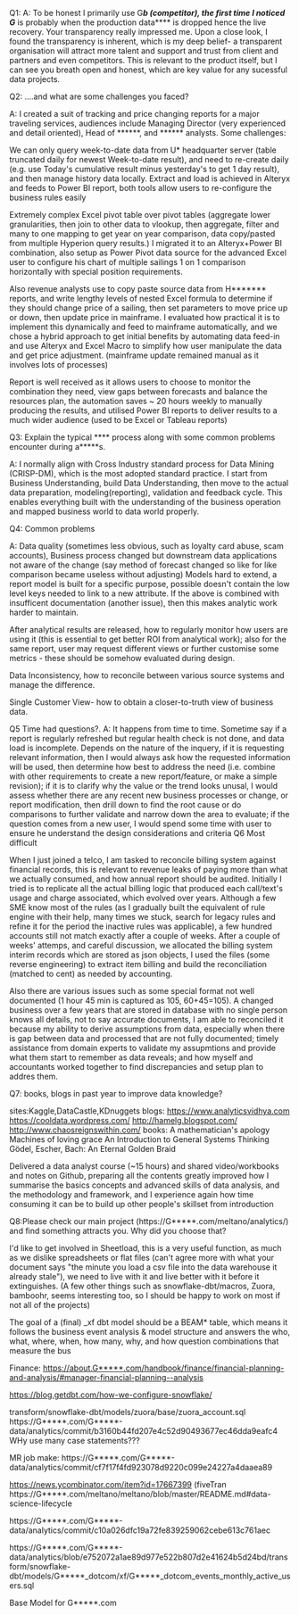 Q1:
A: To be honest I primarily use G*****b (competitor), the first time I noticed G***** is probably when the production data**** is dropped hence the live recovery. Your transparency really impressed me. Upon a close look, I found the transparency is inherent, which is my deep belief- a transparent organisation will attract more talent and support and trust from client and partners and even competitors. This is relevant to the product itself, but I can see you breath open and honest, which are key value for any sucessful data projects.


Q2: ....and what are some challenges you faced?

A: I created a suit of tracking and price changing reports for a major traveling services, audiences include Managing Director (very experienced and detail oriented), Head of ******, and ****** analysts. Some challenges: 

We can only query week-to-date data from U* headquarter server (table truncated daily for newest Week-to-date result), and need to re-create daily (e.g. use Today's cumulative result minus yesterday's to get 1 day result), and then manage history data locally. Extract and load is achieved in Alteryx and feeds to Power BI report, both tools allow users to re-configure the business rules easily

Extremely complex Excel pivot table over pivot tables (aggregate lower granularities, then join to other data to vlookup, then aggregate, filter and many to one mapping to get year on year comparison, data copy/pasted from multiple Hyperion query results.) I migrated it to an Alteryx+Power BI combination, also setup as Power Pivot data source for the advanced Excel user to configure his chart of multiple sailings 1 on 1 comparison horizontally with special position requirements.

Also revenue analysts use to copy paste  source data from H******* reports, and write lengthy levels of nested Excel formula to determine if they should change price of a sailing, then set parameters to move price up or down, then update price in  mainframe. I evaluated how practical it is to implement this dynamically and feed to mainframe automatically, and we chose a hybrid approach to get initial benefits by automating data feed-in and use Alteryx and Excel Macro to simplify how user manipulate the data and get price adjustment. (mainframe update remained manual as it involves lots of processes)

Report is well received as it allows users to choose to monitor the combination they need, view gaps between forecasts and balance the resources plan, the automation saves ~ 20 hours weekly to manually producing the results, and utilised Power BI reports to deliver results to a much wider audience (used to be Excel or Tableau reports)





Q3: Explain the typical **** process along with some common problems encounter during a*****s.

A: I normally align with Cross Industry standard process for Data Mining (CRISP-DM), which is the most adopted standard practice. 
I start from Business Understanding, build Data Understanding, then move to the actual data preparation, modeling(reporting), validation and feedback cycle. This enables everything built with the understanding of the business operation and mapped business world to data world properly.

Q4: Common problems 

A: Data quality (sometimes less obvious, such as loyalty card abuse, scam accounts),
Business process changed but downstream data applications not aware of the change (say method of forecast changed so like for like comparison became useless without adjusting)
Models hard to extend, a report model is built for a specific purpose, possible doesn't contain the low level keys needed to link to a new attribute. 
If the above is combined with insufficent documentation (another issue), then this makes analytic work harder to maintain.

After analytical results are released, how to regularly monitor how users are using it (this is essential to get better ROI from analytical work); also for the same report, user may request different views or further customise some metrics - these should be somehow evaluated during design.

Data Inconsistency, how to reconcile between various source systems and manage the difference.



Single Customer View- how to obtain a closer-to-truth view of business data.

Q5 Time had questions?.
A: It happens from time to time. Sometime say if a report is regularly refreshed but regular health check is not done, and data load is incomplete. Depends on the nature of the inquery, if it is requesting relevant information, then I would always ask how the requested information will be used, then determine how best to address the need (i.e. combine with other requirements to create a new report/feature, or make a simple revision); if it is to clarify why the value or the trend looks unusal, I would assess whether there are any recent new business processes or change, or report modification, then drill down to find the root cause or do comparisons to further validate and narrow down the area to evaluate; if the question comes from a new user, I would spend some time with user to ensure he understand the design considerations and criteria 
Q6 Most difficult

When I just joined a telco, I am tasked to reconcile billing system against financial records, this is relevant to revenue leaks of paying more than what we actually consumed, and how annual report should be audited. Initially I tried is to replicate all the actual billing logic that produced each call/text's usage and charge associated, which evolved over years. Although a few SME know most of the rules (as I gradually built the equivalent of rule engine with their help, many times we stuck, search for legacy rules and refine it for the period the inactive rules was applicable), a few hundred accounts still not match exactly after a couple of weeks. After a couple of weeks' attemps, and careful discussion, we allocated the billing system interim records which are stored as json objects, I used the files (some reverse engineering) to extract item billing and build the reconciliation (matched to cent) as needed by accounting.

Also there are various issues such as some special format not well documented (1 hour 45 min is captured as 105, 60+45=105). A changed business over a few years that are stored in database with no single person knows all details, not to say accurate documents, I am able to reconciled it because my ability to derive assumptions from data, especially when there is gap between data and processed that are not fully documented; timely assistance from domain experts to validate my assupmtions and provide what them start to remember as data reveals; and how myself and accountants worked together to find discrepancies and setup plan to addres them.

Q7: books, blogs in past year to improve data knowledge?

sites:Kaggle,DataCastle,KDnuggets
blogs:
https://www.analyticsvidhya.com
https://cooldata.wordpress.com/
http://hamelg.blogspot.com/
http://www.chaosreignswithin.com/
books:
A mathematician's apology
Machines of loving grace
An Introduction to General Systems Thinking
Gödel, Escher, Bach: An Eternal Golden Braid


Delivered a data analyst course (~15 hours) and shared video/workbooks and notes on Github, preparing all the contents greatly improved how I summarise the basics concepts and advanced skills of data analysis, and the methodology and framework, and I experience again how time consuming it can be to build up other people's skillset from introduction

Q8:Please check our main project (https://G*****.com/meltano/analytics/) and find something attracts you. Why did you choose that?

I'd like to get involved in Sheetload, this is a very useful function, as much as we dislike spreadsheets or flat files (can't agree more with what your document says "the minute you load a csv file into the data warehouse it already stale"), we need to live with it and live better with it before it extinguishes.
(A few other things such as snowflake-dbt/macros, Zuora, bamboohr, seems interesting too, so I should be happy to work on most if not all of the projects)

The goal of a (final) _xf dbt model should be a BEAM* table, which means it follows the business event analysis & model structure and answers the who, what, where, when, how many, why, and how question combinations that measure the bus

Finance: https://about.G*****.com/handbook/finance/financial-planning-and-analysis/#manager-financial-planning--analysis

https://blog.getdbt.com/how-we-configure-snowflake/

transform/snowflake-dbt/models/zuora/base/zuora_account.sql
https://G*****.com/G*****-data/analytics/commit/b3160b44fd207e4c52d90493677ec46dda9eafc4 WHy use many case statements???

MR job make: https://G*****.com/G*****-data/analytics/commit/cf7f17f4fd923078d9220c099e24227a4daaea89

https://news.ycombinator.com/item?id=17667399 (fiveTran
https://G*****.com/meltano/meltano/blob/master/README.md#data-science-lifecycle

https://G*****.com/G*****-data/analytics/commit/c10a026dfc19a72fe839259062cebe613c761aec

https://G*****.com/G*****-data/analytics/blob/e752072a1ae89d977e522b807d2e41624b5d24bd/transform/snowflake-dbt/models/G*****_dotcom/xf/G*****_dotcom_events_monthly_active_users.sql

Base Model for G*****.com
